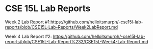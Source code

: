 # CSE 15L Lab Reports
Week 2 Lab Report #1:https://github.com/helloitsmurph/-cse15l-lab-reports/blob/CSE15L-Lab-Reports/Week2LabReport.md


Week 4 Lab Report #2: https://github.com/helloitsmurph/-cse15l-lab-reports/blob/CSE15L-Lab-Report%232/CSE15L-Week4-Lab-Report.md
